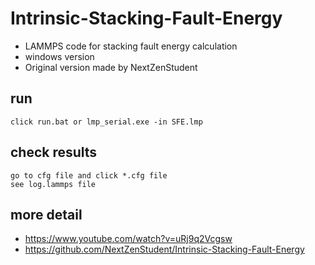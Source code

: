 # Intrinsic-Stacking-Fault-Energy
- LAMMPS code for stacking fault energy calculation
- windows version
- Original version made by NextZenStudent


## run
	click run.bat or lmp_serial.exe -in SFE.lmp


## check results
	go to cfg file and click *.cfg file
	see log.lammps file


## more detail
- https://www.youtube.com/watch?v=uRj9q2Vcgsw
- https://github.com/NextZenStudent/Intrinsic-Stacking-Fault-Energy
